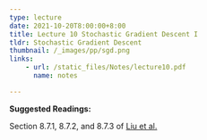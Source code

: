 ```yaml
---
type: lecture
date: 2021-10-20T8:00:00+8:00
title: Lecture 10 Stochastic Gradient Descent I
tldr: Stochastic Gradient Descent
thumbnail: /_images/pp/sgd.png
links: 
    - url: /static_files/Notes/lecture10.pdf
      name: notes

---
```

**Suggested Readings:**

Section 8.7.1, 8.7.2, and 8.7.3 of [Liu et al.](http://bicmr.pku.edu.cn/~wenzw/optbook/opt1.pdf)

